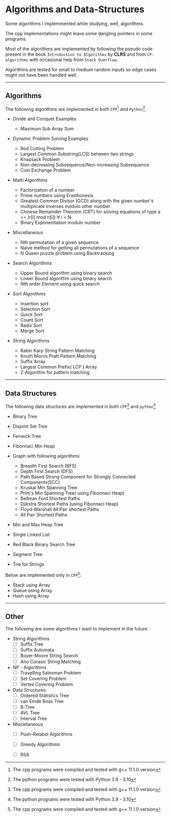 # Algorithms and Data-Structures
<!-- Add Urls to algorithms and book page references -->
Some algorithms I implemmented while studying, well, algorithms.

The cpp implementations might leave some dangling pointers in some programs.

Most of the algorithms are implemented by following the pseudo code present in the book `Introduction to Algorithms` by **CLRS** and from `CP-algorithms` with occasional help from `Stack Overflow`.

Algorithms are tested for small to medium random inputs so edge cases might not have been handled well.

---
## Algorithms

The following algorithms are implemented in both `CPP`[^1] and `Python`[^2].

- Divide and Conquer Examples
    - Maximum Sub Array Sum

- Dynamic Problem Solving Examples
    - Rod Cutting Problem
    - Largest Common Substring(LCS) between two strings
    - Knapsack Problem
    - Non-decreasing Subsequence/Non-increasing Subsequence
    - Coin Exchange Problem

- Math Algorithms
    - Factorization of a number
    - Prime numbers using Erasthonesis
    - Greatest Common Divisor (GCD) along with the given number's multiplicate inverses modulo other number
    - Chinese Remainder Theorem (CRT) for solving equations of type a == (r[i] mod n[i]) ∀ i < N
    - Binary Exponentiation modulo number

- Miscellaneous
    - Nth permutation of a given sequence
    - Naive method for getting all permutations of a sequence
    - N Queen puzzle problem using Backtracking

- Search Algorithms
    - Upper Bound algorithm using binary search
    - Lower Bound algorithm using binary search
    - Nth order Element using quick search

- Sort Algorithms
    - Insertion sort
    - Selection Sort
    - Quick Sort
    - Count Sort
    - Radix Sort
    - Merge Sort

- String Algorithms
    - Rabin Karp String Pattern Matching
    - Knuth Morris Pratt Pattern Matching
    - Suffix Array 
    - Largest Common Prefix( LCP ) Array
    - Z-Algorithm for pattern matching

---
## Data Structures

The following data structures are implemented in both `CPP`[^1] and `python`[^2]

- Binary Tree
- Disjoint Set Tree
- Fenwick Tree
- Fibonnaci Min Heap

- Graph with following algorithms
    - Breadth First Search (BFS)
    - Depth First Search (DFS)
    - Path Based Strong Component for Strongly Connected Components(SCC)
    - Kruskal Min Spanning Tree
    - Prim's Min Spanning Tree( using Fibonnaci Heap)
    - Bellman Ford Shortest Paths
    - Djikstra Shortest Paths (using Fibonnaci Heap)
    - Floyd-Warshall All Pair shortest Paths
    - All Pair Shortest Paths

- Min and Max Heap Tree
- Single Linked List
- Red Black Binary Search Tree
- Segment Tree
- Trie for Strings

Below are implemented only in `CPP`[^1]:

- Stack using Array
- Queue using Array
- Hash using Array

---
## Other

The following are some algorithms I want to implement in the future.

- String Algorithms
    - [ ] Suffix Tree 
    - [ ] Suffix Automata
    - [ ] Boyer-Moore String Search
    - [ ] Aho Corasic String Matching 

- NP - Algorithms
    - [ ] Travelling Salesman Problem
    - [ ] Set Covering Problem
    - [ ] Vertex Covering Problem

- Data Structures
    - [ ] Ordered Statistics Tree
    - [ ] van Emde Boas Tree
    - [ ] B-Tree
    - [ ] AVL Tree
    - [ ] Interval Tree

- Miscellaneous
    - [ ] Push-Relabel Algorithms
    - [ ] Greedy Algorithms
    - [ ] RSA


[max-sub-array-sum]: https://en.wikipedia.org/wiki/Maximum_subarray_problem
[stack-overflow]: https://stackoverflow.com/
[cp-site]: https://cp-algorithms.com

[^1]: The cpp programs were compiled and tested with g++ 11.1.0 version
[^2]: The python programs were tested with Python 3.9 - 3.10